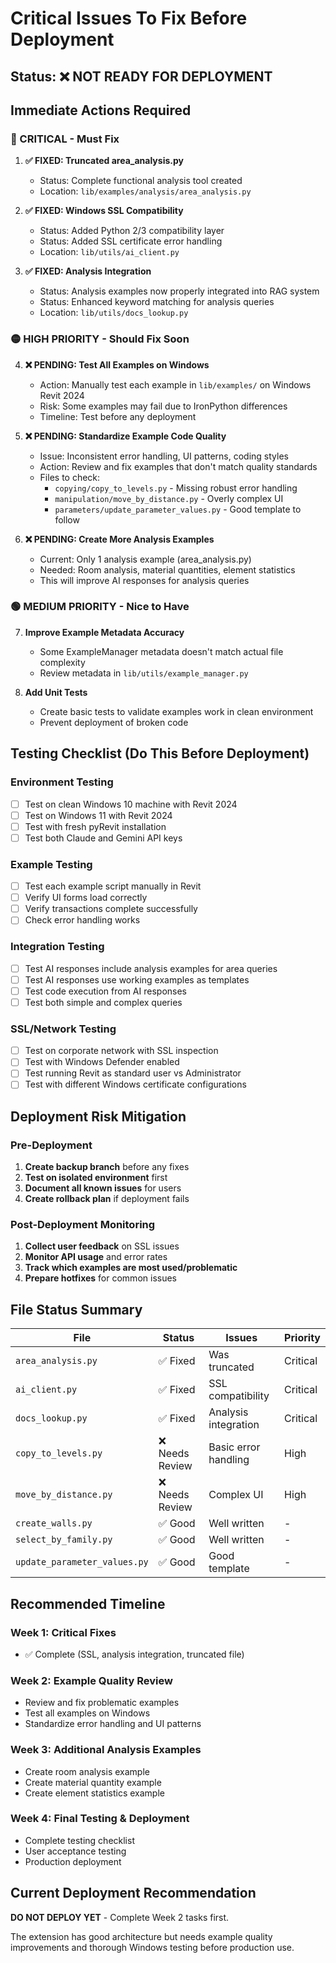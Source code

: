 # Critical Issues To Fix Before Deployment

## Status: ❌ NOT READY FOR DEPLOYMENT

## Immediate Actions Required

### 🔴 CRITICAL - Must Fix
1. **✅ FIXED: Truncated area_analysis.py** 
   - Status: Complete functional analysis tool created
   - Location: `lib/examples/analysis/area_analysis.py`

2. **✅ FIXED: Windows SSL Compatibility**
   - Status: Added Python 2/3 compatibility layer
   - Status: Added SSL certificate error handling
   - Location: `lib/utils/ai_client.py`

3. **✅ FIXED: Analysis Integration**
   - Status: Analysis examples now properly integrated into RAG system
   - Status: Enhanced keyword matching for analysis queries
   - Location: `lib/utils/docs_lookup.py`

### 🟡 HIGH PRIORITY - Should Fix Soon

4. **❌ PENDING: Test All Examples on Windows**
   - Action: Manually test each example in `lib/examples/` on Windows Revit 2024
   - Risk: Some examples may fail due to IronPython differences
   - Timeline: Test before any deployment

5. **❌ PENDING: Standardize Example Code Quality**
   - Issue: Inconsistent error handling, UI patterns, coding styles
   - Action: Review and fix examples that don't match quality standards
   - Files to check:
     - `copying/copy_to_levels.py` - Missing robust error handling
     - `manipulation/move_by_distance.py` - Overly complex UI
     - `parameters/update_parameter_values.py` - Good template to follow

6. **❌ PENDING: Create More Analysis Examples**
   - Current: Only 1 analysis example (area_analysis.py)
   - Needed: Room analysis, material quantities, element statistics
   - This will improve AI responses for analysis queries

### 🟢 MEDIUM PRIORITY - Nice to Have

7. **Improve Example Metadata Accuracy**
   - Some ExampleManager metadata doesn't match actual file complexity
   - Review metadata in `lib/utils/example_manager.py`

8. **Add Unit Tests**
   - Create basic tests to validate examples work in clean environment
   - Prevent deployment of broken code

## Testing Checklist (Do This Before Deployment)

### Environment Testing
- [ ] Test on clean Windows 10 machine with Revit 2024
- [ ] Test on Windows 11 with Revit 2024
- [ ] Test with fresh pyRevit installation
- [ ] Test both Claude and Gemini API keys

### Example Testing
- [ ] Test each example script manually in Revit
- [ ] Verify UI forms load correctly
- [ ] Verify transactions complete successfully
- [ ] Check error handling works

### Integration Testing
- [ ] Test AI responses include analysis examples for area queries
- [ ] Test AI responses use working examples as templates
- [ ] Test code execution from AI responses
- [ ] Test both simple and complex queries

### SSL/Network Testing
- [ ] Test on corporate network with SSL inspection
- [ ] Test with Windows Defender enabled
- [ ] Test running Revit as standard user vs Administrator
- [ ] Test with different Windows certificate configurations

## Deployment Risk Mitigation

### Pre-Deployment
1. **Create backup branch** before any fixes
2. **Test on isolated environment** first
3. **Document all known issues** for users
4. **Create rollback plan** if deployment fails

### Post-Deployment Monitoring
1. **Collect user feedback** on SSL issues
2. **Monitor API usage** and error rates
3. **Track which examples are most used/problematic**
4. **Prepare hotfixes** for common issues

## File Status Summary

| File | Status | Issues | Priority |
|------|--------|--------|----------|
| `area_analysis.py` | ✅ Fixed | Was truncated | Critical |
| `ai_client.py` | ✅ Fixed | SSL compatibility | Critical |
| `docs_lookup.py` | ✅ Fixed | Analysis integration | Critical |
| `copy_to_levels.py` | ❌ Needs Review | Basic error handling | High |
| `move_by_distance.py` | ❌ Needs Review | Complex UI | High |
| `create_walls.py` | ✅ Good | Well written | - |
| `select_by_family.py` | ✅ Good | Well written | - |
| `update_parameter_values.py` | ✅ Good | Good template | - |

## Recommended Timeline

### Week 1: Critical Fixes
- ✅ Complete (SSL, analysis integration, truncated file)

### Week 2: Example Quality Review
- Review and fix problematic examples
- Test all examples on Windows
- Standardize error handling and UI patterns

### Week 3: Additional Analysis Examples  
- Create room analysis example
- Create material quantity example
- Create element statistics example

### Week 4: Final Testing & Deployment
- Complete testing checklist
- User acceptance testing
- Production deployment

## Current Deployment Recommendation

**DO NOT DEPLOY YET** - Complete Week 2 tasks first.

The extension has good architecture but needs example quality improvements and thorough Windows testing before production use.
